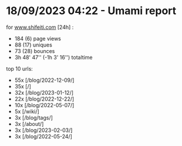 # 18/09/2023 04:22 - Umami report
for www.shifeiti.com [24h] :

 - 184 (6) page views
 - 88 (17) uniques
 - 73 (28) bounces
 - 3h 48' 47'' (-1h 3' 16'') totaltime


top 10 urls:
 - 55x [/blog/2022-12-09/]
 - 35x [/]
 - 32x [/blog/2023-01-12/]
 - 22x [/blog/2022-12-22/]
 - 10x [/blog/2022-05-07/]
 - 5x [/wiki/]
 - 3x [/blog/tags/]
 - 3x [/about/]
 - 3x [/blog/2023-02-03/]
 - 3x [/blog/2022-05-24/]


